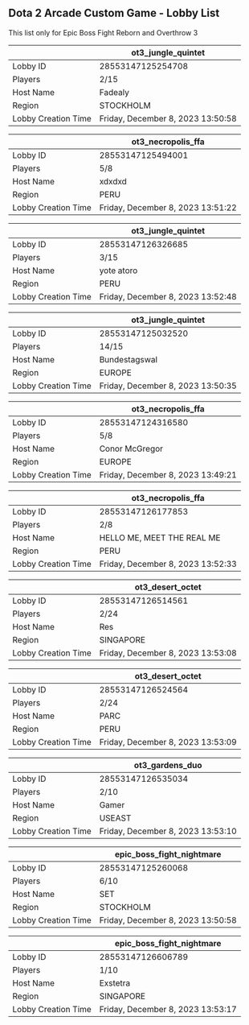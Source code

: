 ## Dota 2 Arcade Custom Game - Lobby List

This list only for Epic Boss Fight Reborn and Overthrow 3

|  | ot3_jungle_quintet |
| ------ | ------ |
| Lobby ID | 28553147125254708 |
| Players | 2/15 |
| Host Name | Fadealy |
| Region | STOCKHOLM |
| Lobby Creation Time | Friday, December 8, 2023 13:50:58 |


|  | ot3_necropolis_ffa |
| ------ | ------ |
| Lobby ID | 28553147125494001 |
| Players | 5/8 |
| Host Name | xdxdxd |
| Region | PERU |
| Lobby Creation Time | Friday, December 8, 2023 13:51:22 |


|  | ot3_jungle_quintet |
| ------ | ------ |
| Lobby ID | 28553147126326685 |
| Players | 3/15 |
| Host Name | yote atoro |
| Region | PERU |
| Lobby Creation Time | Friday, December 8, 2023 13:52:48 |


|  | ot3_jungle_quintet |
| ------ | ------ |
| Lobby ID | 28553147125032520 |
| Players | 14/15 |
| Host Name | Bundestagswal |
| Region | EUROPE |
| Lobby Creation Time | Friday, December 8, 2023 13:50:35 |


|  | ot3_necropolis_ffa |
| ------ | ------ |
| Lobby ID | 28553147124316580 |
| Players | 5/8 |
| Host Name | Conor McGregor |
| Region | EUROPE |
| Lobby Creation Time | Friday, December 8, 2023 13:49:21 |


|  | ot3_necropolis_ffa |
| ------ | ------ |
| Lobby ID | 28553147126177853 |
| Players | 2/8 |
| Host Name | HELLO ME, MEET THE REAL ME |
| Region | PERU |
| Lobby Creation Time | Friday, December 8, 2023 13:52:33 |


|  | ot3_desert_octet |
| ------ | ------ |
| Lobby ID | 28553147126514561 |
| Players | 2/24 |
| Host Name | Res |
| Region | SINGAPORE |
| Lobby Creation Time | Friday, December 8, 2023 13:53:08 |


|  | ot3_desert_octet |
| ------ | ------ |
| Lobby ID | 28553147126524564 |
| Players | 2/24 |
| Host Name | PARC |
| Region | PERU |
| Lobby Creation Time | Friday, December 8, 2023 13:53:09 |


|  | ot3_gardens_duo |
| ------ | ------ |
| Lobby ID | 28553147126535034 |
| Players | 2/10 |
| Host Name | Gamer |
| Region | USEAST |
| Lobby Creation Time | Friday, December 8, 2023 13:53:10 |


|  | epic_boss_fight_nightmare |
| ------ | ------ |
| Lobby ID | 28553147125260068 |
| Players | 6/10 |
| Host Name | SET |
| Region | STOCKHOLM |
| Lobby Creation Time | Friday, December 8, 2023 13:50:58 |


|  | epic_boss_fight_nightmare |
| ------ | ------ |
| Lobby ID | 28553147126606789 |
| Players | 1/10 |
| Host Name | Exstetra |
| Region | SINGAPORE |
| Lobby Creation Time | Friday, December 8, 2023 13:53:17 |


